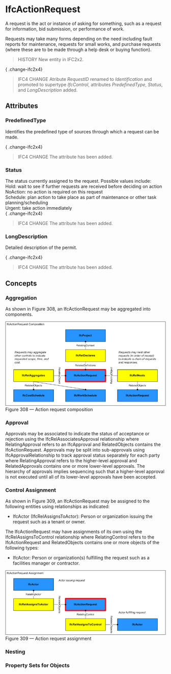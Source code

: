 # IfcActionRequest

A request is the act or instance of asking for something, such as a request for information, bid submission, or performance of work.

Requests may take many forms depending on the need including fault reports for maintenance, requests for small works, and purchase requests (where these are to be made through a help desk or buying function).

> HISTORY  New entity in IFC2x2.

{ .change-ifc2x4}
> IFC4 CHANGE  Atribute _RequestID_ renamed to _Identification_ and promoted to supertype _IfcControl_, attributes _PredefinedType_, _Status_, and _LongDescription_ added.

## Attributes

### PredefinedType
Identifies the predefined type of sources through which a request can be made.

{ .change-ifc2x4}
> IFC4 CHANGE The attribute has been added.

### Status
The status currently assigned to the request.  Possible values include:  
Hold: wait to see if further requests are received before deciding on action  
NoAction: no action is required on this request  
Schedule: plan action to take place as part of maintenance or other task planning/scheduling  
Urgent: take action immediately  
{ .change-ifc2x4}
> IFC4 CHANGE The attribute has been added.

### LongDescription
Detailed description of the permit.

{ .change-ifc2x4}
> IFC4 CHANGE The attribute has been added.

## Concepts

### Aggregation

As shown in Figure 308, an IfcActionRequest may be aggregated into components.


![Composition Use Definition](../../../../figures/ifcactionrequest-composition.png)
Figure 308 — Action request composition



### Approval

Approvals may be associated to indicate the status of acceptance or rejection using the IfcRelAssociatesApproval relationship where RelatingApproval refers to an IfcApproval and RelatedObjects contains the IfcActionRequest. Approvals may be split into sub-approvals using IfcApprovalRelationship to track approval status separately for each party where RelatingApproval refers to the higher-level approval and RelatedApprovals contains one or more lower-level approvals. The hierarchy of approvals implies sequencing such that a higher-level approval is not executed until all of its lower-level approvals have been accepted.



### Control Assignment

As shown in Figure 309, an IfcActionRequest may be assigned to the following entities using relationships as indicated:


* IfcActor (IfcRelAssignsToActor): Person or organization issuing the request such as a tenant or owner.


The IfcActionRequest may have assignments of its own using the IfcRelAssignsToControl relationship where RelatingControl refers to the IfcActionRequest and RelatedObjects contains one or more objects of the following types: 

* IfcActor: Person or organization(s) fulfilling the request such as a facilities manager or contractor.


![Assignment Use Definition](../../../../figures/ifcactionrequest-assignment.png)
Figure 309 — Action request assignment



### Nesting


### Property Sets for Objects


